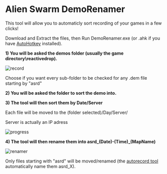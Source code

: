 # Alien Swarm DemoRenamer

This tool will allow you to automaticly sort recording of your games in a few clicks!

Download and Extract the files, then Run DemoRenamer.exe (or .ahk if you have [AutoHotkey](https://www.autohotkey.com/) installed).

**1) You will be asked the demos folder (usually the game directory\reactivedrop\).**

![record](https://i.imgur.com/gkKfBDH.png)

Choose if you want every sub-folder to be checked for any .dem file starting by "asrd"

**2) You will be asked the folder to sort the demo into.**

**3) The tool will then sort them by Date/Server**

Each file will be moved to the (folder selected)/Day/Server/

Server is actually an IP adress
   
![progress](https://i.imgur.com/BKxUsQ5.png)

**4) The tool will then rename them into asrd_(Date)-(Time)_(MapName)**

![renamer](https://i.imgur.com/Dl5tkcQ.png)

Only files starting with "asrd" will be moved/renamed (the [autorecord tool](https://github.com/wawawawawawawa/Alien-Swarm-AutoRecord) automatically name them asrd_X).
